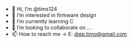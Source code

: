 - 👋 Hi, I’m @tims124
- 👀 I’m interested in firmware design 
- 🌱 I’m currently learning C
- 💞️ I’m looking to collaborate on ...
- 📫 How to reach me 
        -> E: diep.timo@gmail.com

<!---
tims124/tims124 is a ✨ special ✨ repository because its `README.md` (this file) appears on your GitHub profile.
You can click the Preview link to take a look at your changes.
--->
